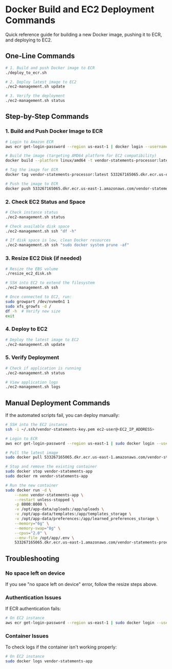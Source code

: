 # Docker Build and EC2 Deployment Commands

Quick reference guide for building a new Docker image, pushing it to ECR, and deploying to EC2.

## One-Line Commands

```bash
# 1. Build and push Docker image to ECR
./deploy_to_ecr.sh

# 2. Deploy latest image to EC2
./ec2-management.sh update

# 3. Verify the deployment
./ec2-management.sh status
```

## Step-by-Step Commands

### 1. Build and Push Docker Image to ECR

```bash
# Login to Amazon ECR
aws ecr get-login-password --region us-east-1 | docker login --username AWS --password-stdin 533267165065.dkr.ecr.us-east-1.amazonaws.com

# Build the image (targeting AMD64 platform for EC2 compatibility)
docker build --platform linux/amd64 -t vendor-statements-processor:latest .

# Tag the image for ECR
docker tag vendor-statements-processor:latest 533267165065.dkr.ecr.us-east-1.amazonaws.com/vendor-statements-processor:latest

# Push the image to ECR
docker push 533267165065.dkr.ecr.us-east-1.amazonaws.com/vendor-statements-processor:latest
```

### 2. Check EC2 Status and Space

```bash
# Check instance status
./ec2-management.sh status

# Check available disk space
./ec2-management.sh ssh "df -h"

# If disk space is low, clean Docker resources
./ec2-management.sh ssh "sudo docker system prune -af"
```

### 3. Resize EC2 Disk (if needed)

```bash
# Resize the EBS volume
./resize_ec2_disk.sh

# SSH into EC2 to extend the filesystem
./ec2-management.sh ssh

# Once connected to EC2, run:
sudo growpart /dev/nvme0n1 1
sudo xfs_growfs -d /
df -h  # Verify new size
exit
```

### 4. Deploy to EC2

```bash
# Deploy the latest image to EC2
./ec2-management.sh update
```

### 5. Verify Deployment

```bash
# Check if application is running
./ec2-management.sh status

# View application logs
./ec2-management.sh logs
```

## Manual Deployment Commands

If the automated scripts fail, you can deploy manually:

```bash
# SSH into the EC2 instance
ssh -i ~/.ssh/vendor-statements-key.pem ec2-user@<EC2_IP_ADDRESS>

# Login to ECR
aws ecr get-login-password --region us-east-1 | sudo docker login --username AWS --password-stdin 533267165065.dkr.ecr.us-east-1.amazonaws.com

# Pull the latest image
sudo docker pull 533267165065.dkr.ecr.us-east-1.amazonaws.com/vendor-statements-processor:latest

# Stop and remove the existing container
sudo docker stop vendor-statements-app
sudo docker rm vendor-statements-app

# Run the new container
sudo docker run -d \
    --name vendor-statements-app \
    --restart unless-stopped \
    -p 8000:8000 \
    -v /opt/app-data/uploads:/app/uploads \
    -v /opt/app-data/templates:/app/templates_storage \
    -v /opt/app-data/preferences:/app/learned_preferences_storage \
    --memory="6g" \
    --memory-swap="8g" \
    --cpus="2.0" \
    --env-file /opt/app/.env \
    533267165065.dkr.ecr.us-east-1.amazonaws.com/vendor-statements-processor:latest
```

## Troubleshooting

### No space left on device

If you see "no space left on device" error, follow the resize steps above.

### Authentication Issues

If ECR authentication fails:

```bash
# On EC2 instance
aws ecr get-login-password --region us-east-1 | sudo docker login --username AWS --password-stdin 533267165065.dkr.ecr.us-east-1.amazonaws.com
```

### Container Issues

To check logs if the container isn't working properly:

```bash
# On EC2 instance
sudo docker logs vendor-statements-app
```
